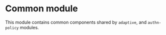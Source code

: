 # Common module

This module contains common components shared by `adaptive`, and `authn-policy` modules.

